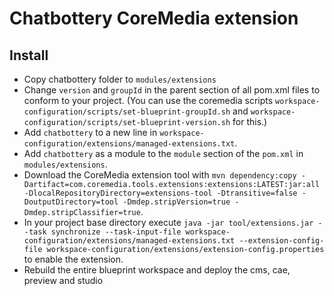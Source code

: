 # Chatbottery CoreMedia extension

## Install

- Copy chatbottery folder to `modules/extensions`
- Change `version` and `groupId` in the parent section of all pom.xml files to conform to your project.
  (You can use the coremedia scripts `workspace-configuration/scripts/set-blueprint-groupId.sh`
  and `workspace-configuration/scripts/set-blueprint-version.sh` for this.)
- Add `chatbottery` to a new line in `workspace-configuration/extensions/managed-extensions.txt`.
- Add `chatbottery` as a module to the `module` section of the `pom.xml` in `modules/extensions`. 
- Download the CoreMedia extension tool with `mvn dependency:copy -Dartifact=com.coremedia.tools.extensions:extensions:LATEST:jar:all -DlocalRepositoryDirectory=extensions-tool -Dtransitive=false -DoutputDirectory=tool -Dmdep.stripVersion=true -Dmdep.stripClassifier=true`.
- In your project base directory execute `java -jar tool/extensions.jar --task synchronize --task-input-file workspace-configuration/extensions/managed-extensions.txt --extension-config-file workspace-configuration/extensions/extension-config.properties` to enable the extension.
- Rebuild the entire blueprint workspace and deploy the cms, cae, preview and studio
